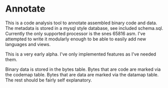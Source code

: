 # Annotate
This is a code analysis tool to annotate assembled binary code and data.
The metadata is stored in a mysql style database, see included schema.sql.
Currently the only supported processor is the snes 65816 asm.
I've attempted to write it modularly enough to be able to easily add new languages and views.

This is a very early alpha.
I've only implemented features as I've needed them.

Binary data is stored in the bytes table.
Bytes that are code are marked via the codemap table.
Bytes that are data are marked via the datamap table.
The rest should be fairly self explanatory.
